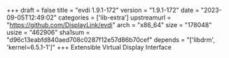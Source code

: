 +++
draft = false
title = "evdi 1.9.1-172"
version = "1.9.1-172"
date = "2023-09-05T12:49:02"
categories = ['lib-extra']
upstreamurl = "https://github.com/DisplayLink/evdi"
arch = "x86_64"
size = "178048"
usize = "462906"
sha1sum = "d96c13eabfd840aed708c0287f12e57d86b70cef"
depends = "['libdrm', 'kernel=6.5.1-1']"
+++
Extensible Virtual Display Interface